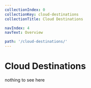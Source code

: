```yaml
---
collectionIndex: 0
collectionKey: cloud-destinations
collectionTitle: Cloud Destinations

navIndex: 4
navText: Overview

path: '/cloud-destinations/'
---
```


# Cloud Destinations

nothing to see here
